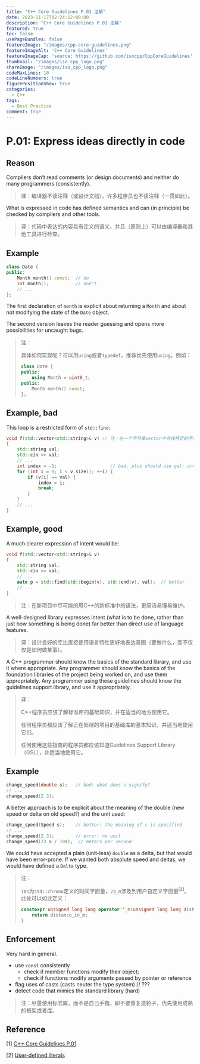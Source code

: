 ```yaml
---
title: "C++ Core Guidelines P.01 注解"
date: 2023-11-17T02:24:12+08:00
description: "C++ Core Guidelines P.01 注解"
featured: true
toc: false
usePageBundles: false
featureImage: "/images/cpp-core-guidelines.png"
featureImageAlt: 'C++ Core Guidelines'
featureImageCap: 'source: https://github.com/isocpp/CppCoreGuidelines'
thumbnail: "/images/iso_cpp_logo.png"
shareImage: "/images/iso_cpp_logo.png"
codeMaxLines: 10
codeLineNumbers: true
figurePositionShow: true
categories:
  - C++
tags:
  - Best Practice
comment: true
---
```


# P.01: Express ideas directly in code

## Reason

Compilers don’t read comments (or design documents) and neither do many programmers (consistently).

> 译：编译器不读注释（或设计文档），许多程序员也不读注释（一贯如此）。

What is expressed in code has defined semantics and can (in principle) be checked by compilers and other tools.

> 译：代码中表达的内容具有定义的语义，并且（原则上）可以由编译器和其他工具进行检查。

## Example

```c++
class Date {
public:
    Month month() const;  // do
    int month();          // don't
    // ...
};
```

The first declaration of `month` is explicit about returning a `Month` and about not modifying the state of the `Date` object.

The second version leaves the reader guessing and opens more possibilities for uncaught bugs.

> 注：
>
> 具体如何实现呢？可以用`using`或者`typedef`，推荐优先使用`using`。例如：
>
> ```c++
> class Date {
> public:
>     using Month = uint8_t;
> public:
>     Month month() const;
> };
> ```

## Example, bad

This loop is a restricted form of `std::find`:

```c++
void f(std::vector<std::string>& v) // 注：在一个字符串vector中寻找特定的字符串
{
    std::string val;
    std::cin >> val;
    // ...
    int index = -1;                    // bad, plus should use gsl::index
    for (int i = 0; i < v.size(); ++i) {
        if (v[i] == val) {
            index = i;
            break;
        }
    }
    // ...
}
```

## Example, good

A much clearer expression of intent would be:

```c++
void f(std::vector<std::string>& v)
{
    std::string val;
    std::cin >> val;
    // ...
    auto p = std::find(std::begin(v), std::end(v), val);  // better
    // ...
}
```

> 注：在新项目中尽可能的用C++的新标准中的语法，更简洁易懂易维护。
>

A well-designed library expresses intent (what is to be done, rather than just how something is being done) far better than direct use of language features.

> 译：设计良好的库比直接使用语言特性更好地表达意图（要做什么，而不仅仅是如何做某事）。

A C++ programmer should know the basics of the standard library, and use it where appropriate. Any programmer should know the basics of the foundation libraries of the project being worked on, and use them appropriately. Any programmer using these guidelines should know the guidelines support library, and use it appropriately.

> 译：
>
> C++程序员应该了解标准库的基础知识，并在适当的地方使用它。
>
> 任何程序员都应该了解正在处理的项目的基础库的基本知识，并适当地使用它们。
>
> 任何使用这些指南的程序员都应该知道Guidelines Support Library（GSL），并适当地使用它。

## Example

```c++
change_speed(double s);   // bad: what does s signify?
// ...
change_speed(2.3);
```

A better approach is to be explicit about the meaning of the double (new speed or delta on old speed?) and the unit used:

```c++
change_speed(Speed s);    // better: the meaning of s is specified
// ...
change_speed(2.3);        // error: no unit
change_speed(23_m / 10s);  // meters per second
```

We could have accepted a plain (unit-less) `double` as a delta, but that would have been error-prone. If we wanted both absolute speed and deltas, we would have defined a `Delta` type.

> 注：
>
> `10s`为`std::chrono`定义的时间字面量，`23_m`涉及到用户自定义字面量<sup>[2]</sup>。此处可以如此定义：
>
> ```c++
> constexpr unsigned long long operator''_m(unsigned long long distance_in_m) {
>     return distance_in_m;
> }
> ```

## Enforcement

Very hard in general.

- use `const` consistently
  - check if member functions modify their object;
  - check if functions modify arguments passed by pointer or reference
- flag uses of casts (casts neuter the type system) // ???
- detect code that mimics the standard library (hard)

> 注：尽量使用标准库，而不是自己手撸。即不要重复造轮子，优先使用成熟的框架或者库。

## Reference

[1] [C++ Core Guidelines P.01](https://isocpp.github.io/CppCoreGuidelines/CppCoreGuidelines#p1-express-ideas-directly-in-code)

[2] [User-defined literals](https://en.cppreference.com/w/cpp/language/user_literal)

